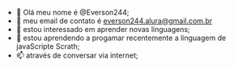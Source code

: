 - 👋 Olá meu nome é @Everson244;
- 👀 meu email de contato é everson244.alura@gmail.com.br
- 🌱  estou interessado em aprender novas linguagens;
- 💞️  estou aprendendo a progamar recentemente a linguagem de javaScripte Scrath; 
- 📫  através de conversar via internet;

<!---
Everson244/Everson244 is a ✨ special ✨ repository because its `README.md` (this file) appears on your GitHub profile.
You can click the Preview link to take a look at your changes.
--->
